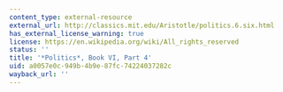 ```yaml
---
content_type: external-resource
external_url: http://classics.mit.edu/Aristotle/politics.6.six.html
has_external_license_warning: true
license: https://en.wikipedia.org/wiki/All_rights_reserved
status: ''
title: '*Politics*, Book VI, Part 4'
uid: a0057e0c-949b-4b9e-87fc-74224037282c
wayback_url: ''
---
```

